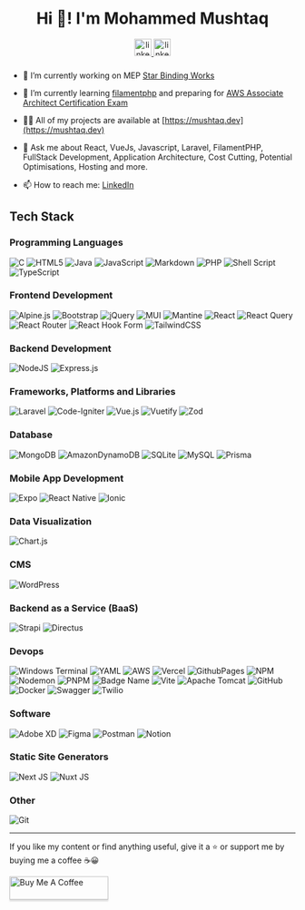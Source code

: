 <h1 align="center">Hi 👋! I'm Mohammed Mushtaq</h1>

<div align="center">
  <a href="https://www.linkedin.com/in/mushtaqdotdev" target="_blank">
    <img src="https://img.shields.io/static/v1?message=LinkedIn&logo=linkedin&label=&color=0077B5&logoColor=white&labelColor=&style=for-the-badge" height="30" alt="linkedin logo"  />
  </a>
  <a href="http://x.com/mushtaqdotdev" target="_blank">
    <img src="https://img.shields.io/static/v1?message=twitter&logo=x&label=&color=000&logoColor=white&labelColor=&style=for-the-badge" height="30" alt="linkedin logo"  />
  </a>
</div>

###

<!-- <h3 align="center" style="font-size:2rem;">A Full-Stack Developer.</h3>

 A dedicated Software Engineer with extensive experience in modern web technologies. Passionate about creating efficient and innovative solutions, I thrive in dynamic environments and continuously seek to expand my knowledge and skills. -->

- 🔭 I’m currently working on MEP [Star Binding Works ](https://star-binding-works.mushtaq.dev)
- 🌱 I’m currently learning [filamentphp](https://filamentphp.com/) and preparing for [AWS Associate Architect Certification Exam](https://aws.amazon.com/certification/certified-solutions-architect-associate/)
- 👨‍💻 All of my projects are available at [https://mushtaq.dev](https://mushtaq.dev)
- 💬 Ask me about React, VueJs, Javascript, Laravel, FilamentPHP, FullStack Development, Application Architecture, Cost Cutting, Potential Optimisations, Hosting and more.
- 📫 How to reach me: [LinkedIn](http://linkedin.com/in/mohammed-mushtaq-691862119/)

  <!-- - 👯 I’m looking to collaborate on ... -->
  <!-- - 🤔 I’m looking for help with ... -->
  <!-- - 😄 Pronouns: ... -->
  <!-- - ⚡ Fun fact: I have a Low EQ. -->

## Tech Stack

<!-- <a href="https://aws.amazon.com/amplify/" target="_blank" rel="noreferrer">
<img src="https://docs.amplify.aws/assets/logo-dark.svg" alt="amplify" width="40" height="40"/> </a>

<a href="https://developer.android.com" target="_blank" rel="noreferrer">
<img src="https://raw.githubusercontent.com/devicons/devicon/master/icons/android/android-original-wordmark.svg" alt="android" width="40" height="40"/> </a>

<a href="https://cordova.apache.org/" target="_blank" rel="noreferrer">
<img src="https://www.vectorlogo.zone/logos/apache_cordova/apache_cordova-icon.svg" alt="apachecordova" width="40" height="40"/> </a> -->

### Programming Languages

![C](https://img.shields.io/badge/c-%2300599C.svg?style=for-the-badge&logo=c&logoColor=white)
![HTML5](https://img.shields.io/badge/html5-%23E34F26.svg?style=for-the-badge&logo=html5&logoColor=white)
![Java](https://img.shields.io/badge/java-%23ED8B00.svg?style=for-the-badge&logo=openjdk&logoColor=white)
![JavaScript](https://img.shields.io/badge/javascript-%23323330.svg?style=for-the-badge&logo=javascript&logoColor=%23F7DF1E)
![Markdown](https://img.shields.io/badge/markdown-%23000000.svg?style=for-the-badge&logo=markdown&logoColor=white)
![PHP](https://img.shields.io/badge/php-%23777BB4.svg?style=for-the-badge&logo=php&logoColor=white)
![Shell Script](https://img.shields.io/badge/shell_script-%23121011.svg?style=for-the-badge&logo=gnu-bash&logoColor=white)
![TypeScript](https://img.shields.io/badge/typescript-%23007ACC.svg?style=for-the-badge&logo=typescript&logoColor=white)

### Frontend Development

![Alpine.js](https://img.shields.io/badge/alpinejs-white.svg?style=for-the-badge&logo=alpinedotjs&logoColor=%238BC0D0)
![Bootstrap](https://img.shields.io/badge/bootstrap-%238511FA.svg?style=for-the-badge&logo=bootstrap&logoColor=white)
![jQuery](https://img.shields.io/badge/jquery-%230769AD.svg?style=for-the-badge&logo=jquery&logoColor=white)
![MUI](https://img.shields.io/badge/MUI-%230081CB.svg?style=for-the-badge&logo=mui&logoColor=white)
![Mantine](https://img.shields.io/badge/Mantine-ffffff?style=for-the-badge&logo=Mantine&logoColor=339af0)
![React](https://img.shields.io/badge/react-%2320232a.svg?style=for-the-badge&logo=react&logoColor=%2361DAFB)
![React Query](https://img.shields.io/badge/-React%20Query-FF4154?style=for-the-badge&logo=react%20query&logoColor=white)
![React Router](https://img.shields.io/badge/React_Router-CA4245?style=for-the-badge&logo=react-router&logoColor=white)
![React Hook Form](https://img.shields.io/badge/React%20Hook%20Form-%23EC5990.svg?style=for-the-badge&logo=reacthookform&logoColor=white)
![TailwindCSS](https://img.shields.io/badge/tailwindcss-%2338B2AC.svg?style=for-the-badge&logo=tailwind-css&logoColor=white)

### Backend Development

![NodeJS](https://img.shields.io/badge/node.js-6DA55F?style=for-the-badge&logo=node.js&logoColor=white)
![Express.js](https://img.shields.io/badge/express.js-%23404d59.svg?style=for-the-badge&logo=express&logoColor=%2361DAFB)

### Frameworks, Platforms and Libraries

![Laravel](https://img.shields.io/badge/laravel-%23FF2D20.svg?style=for-the-badge&logo=laravel&logoColor=white)
![Code-Igniter](https://img.shields.io/badge/CodeIgniter-%23EF4223.svg?style=for-the-badge&logo=codeIgniter&logoColor=white)
![Vue.js](https://img.shields.io/badge/vue.js-%2335495e.svg?style=for-the-badge&logo=vuedotjs&logoColor=%234FC08D)
![Vuetify](https://img.shields.io/badge/Vuetify-1867C0?style=for-the-badge&logo=vuetify&logoColor=AEDDFF)
![Zod](https://img.shields.io/badge/zod-%233068b7.svg?style=for-the-badge&logo=zod&logoColor=white)

### Database

![MongoDB](https://img.shields.io/badge/MongoDB-%234ea94b.svg?style=for-the-badge&logo=mongodb&logoColor=white)
![AmazonDynamoDB](https://img.shields.io/badge/Amazon%20DynamoDB-4053D6?style=for-the-badge&logo=Amazon%20DynamoDB&logoColor=white)
![SQLite](https://img.shields.io/badge/sqlite-%2307405e.svg?style=for-the-badge&logo=sqlite&logoColor=white)
![MySQL](https://img.shields.io/badge/mysql-4479A1.svg?style=for-the-badge&logo=mysql&logoColor=white)
![Prisma](https://img.shields.io/badge/Prisma-3982CE?style=for-the-badge&logo=Prisma&logoColor=white)

### Mobile App Development

![Expo](https://img.shields.io/badge/expo-1C1E24?style=for-the-badge&logo=expo&logoColor=#D04A37)
![React Native](https://img.shields.io/badge/react_native-%2320232a.svg?style=for-the-badge&logo=react&logoColor=%2361DAFB)
![Ionic](https://img.shields.io/badge/Ionic-%233880FF.svg?style=for-the-badge&logo=Ionic&logoColor=white)

### Data Visualization

![Chart.js](https://img.shields.io/badge/chart.js-F5788D.svg?style=for-the-badge&logo=chart.js&logoColor=white)

### CMS

![WordPress](https://img.shields.io/badge/WordPress-%23117AC9.svg?style=for-the-badge&logo=WordPress&logoColor=white)

### Backend as a Service (BaaS)

![Strapi](https://img.shields.io/badge/strapi-%232E7EEA.svg?style=for-the-badge&logo=strapi&logoColor=white)
![Directus](https://img.shields.io/badge/directus-%2364f.svg?style=for-the-badge&logo=directus&logoColor=white)

### Devops

![Windows Terminal](https://img.shields.io/badge/Windows%20Terminal-%234D4D4D.svg?style=for-the-badge&logo=windows-terminal&logoColor=white)
![YAML](https://img.shields.io/badge/yaml-%23ffffff.svg?style=for-the-badge&logo=yaml&logoColor=151515)
![AWS](https://img.shields.io/badge/AWS-%23FF9900.svg?style=for-the-badge&logo=amazon-aws&logoColor=white)
![Vercel](https://img.shields.io/badge/vercel-%23000000.svg?style=for-the-badge&logo=vercel&logoColor=white)
![GithubPages](https://img.shields.io/badge/github%20pages-121013?style=for-the-badge&logo=github&logoColor=white)
![NPM](https://img.shields.io/badge/NPM-%23CB3837.svg?style=for-the-badge&logo=npm&logoColor=white)
![Nodemon](https://img.shields.io/badge/NODEMON-%23323330.svg?style=for-the-badge&logo=nodemon&logoColor=%BBDEAD)
![PNPM](https://img.shields.io/badge/pnpm-%234a4a4a.svg?style=for-the-badge&logo=pnpm&logoColor=f69220)
![Badge Name](https://img.shields.io/badge/tRPC-%232596BE.svg?style=for-the-badge&logo=tRPC&logoColor=white)
![Vite](https://img.shields.io/badge/vite-%23646CFF.svg?style=for-the-badge&logo=vite&logoColor=white)
![Apache Tomcat](https://img.shields.io/badge/apache%20tomcat-%23F8DC75.svg?style=for-the-badge&logo=apache-tomcat&logoColor=black)
![GitHub](https://img.shields.io/badge/github-%23121011.svg?style=for-the-badge&logo=github&logoColor=white)
![Docker](https://img.shields.io/badge/docker-%230db7ed.svg?style=for-the-badge&logo=docker&logoColor=white)
![Swagger](https://img.shields.io/badge/-Swagger-%23Clojure?style=for-the-badge&logo=swagger&logoColor=white)
![Twilio](https://img.shields.io/badge/Twilio-F22F46?style=for-the-badge&logo=Twilio&logoColor=white)

### Software

![Adobe XD](https://img.shields.io/badge/Adobe%20XD-470137?style=for-the-badge&logo=Adobe%20XD&logoColor=#FF61F6)
![Figma](https://img.shields.io/badge/figma-%23F24E1E.svg?style=for-the-badge&logo=figma&logoColor=white)
![Postman](https://img.shields.io/badge/Postman-FF6C37?style=for-the-badge&logo=postman&logoColor=white)
![Notion](https://img.shields.io/badge/Notion-%23000000.svg?style=for-the-badge&logo=notion&logoColor=white)

### Static Site Generators

![Next JS](https://img.shields.io/badge/Next.js-black?style=for-the-badge&logo=next.js&logoColor=white)
![Nuxt JS](https://img.shields.io/badge/Nuxt.js-white?style=for-the-badge&logo=nuxt.js&logoColor=green)

### Other

![Git](https://img.shields.io/badge/git-%23F05033.svg?style=for-the-badge&logo=git&logoColor=white)

<hr/>

If you like my content or find anything useful, give it a ⭐ or support me by buying me a coffee ☕😀

<a href="https://www.buymeacoffee.com/mushtaqdotdev" target="_blank"><img src="https://www.buymeacoffee.com/assets/img/custom_images/orange_img.png" alt="Buy Me A Coffee" style="height: 41px !important;width: 174px !important;box-shadow: 0px 3px 2px 0px rgba(190, 190, 190, 0.5) !important;-webkit-box-shadow: 0px 3px 2px 0px rgba(190, 190, 190, 0.5) !important;" ></a>

<!-- ![](https://quotes-github-readme.vercel.app/api?type=horizontal&theme=dark) -->

<!-- ## Github Stats -->

<!-- [![Mohammed Mushtaq's Github Languages Stats](https://github-readme-stats.vercel.app/api/top-langs?username=mohammedmushtaq3&show_icons=true&count_private=true&layout=compact)](https://github.com/anuraghazra/github-readme-stats) -->

<!-- [![Mohammed Mushtaq's Github PR Stats](https://github-readme-stats.vercel.app/api?username=mohammedmushtaq3&show_icons=true&locale=en)](https://github.com/anuraghazra/github-readme-stats) -->

<!-- [![Mohammed Mushtaq's Github Contributions Stats](https://github-readme-streak-stats.herokuapp.com/?user=mohammedmushtaq3&)](https://github.com/anuraghazra/github-readme-stats) -->

<!-- <p align="left"> <a href="https://github.com/ryo-ma/github-profile-trophy"><img src="https://github-profile-trophy.vercel.app/?username=mohammedmushtaq3" alt="mohammedmushtaq3" /></a> </p> -->

<!-- [![Mohammed Mushtaq's github stats](https://github-readme-stats.vercel.app/api?username=mohammedmushtaq3&show_icons=true&count_private=true)](https://github.com/anuraghazra/github-readme-stats) -->

<!-- <p align="center">
    <a href="https://mushtaq.dev" target="blank"><img align="center" src="https://github.com/mohammedmushtaq3/mohammedmushtaq3/blob/master/images/logo.png" alt="Mohammed Mushtaq's Portfolio" height="30" width="30" /></a>
    &nbsp
    <a href="https://blog.mushtaq.dev" target="blank"><img align="center" src="https://cdn.hashnode.com/res/hashnode/image/upload/v1592752137870/scHk9tTaA.png" alt="Bhanu Teja's Blog" height="30" width="30" /></a>
    &nbsp
    <a href="https://linkedin.com/in/mohammedmushtaq3" target="blank"><img align="center" src="https://cdn.jsdelivr.net/npm/simple-icons@3.0.1/icons/linkedin.svg" alt="mohammedmushtaq3" height="30" width="30" /></a>
    &nbsp
    <a href="https://twitter.com/mohammedmushtaq3" target="blank"><img align="center" src="https://cdn.jsdelivr.net/npm/simple-icons@3.0.1/icons/twitter.svg" alt="mohammedmushtaq3" height="30" width="30" /></a>
    &nbsp
    <a href="https://hashnode.com/@mohammedmushtaq3" target="blank"><img align="center" src="https://cdn.hashnode.com/res/hashnode/image/upload/v1592752137870/scHk9tTaA.png" alt="@mohammedmushtaq3" height="30" width="30" /></a>
    &nbsp
    <a href="https://dev.to/mohammedmushtaq3" target="blank"><img align="center" src="https://cdn.jsdelivr.net/npm/simple-icons@3.0.1/icons/dev-dot-to.svg" alt="mohammedmushtaq3" height="30" width="30" /></a>
    &nbsp
    <a href="https://medium.com/@mohammedmushtaq3" target="blank"><img align="center" src="https://cdn.jsdelivr.net/npm/simple-icons@3.0.1/icons/medium.svg" alt="@mohammedmushtaq3" height="30" width="30" /></a>
    &nbsp
    <a href="https://codepen.io/mohammedmushtaq3" target="blank"><img align="center" src="https://cdn.jsdelivr.net/npm/simple-icons@3.0.1/icons/codepen.svg" alt="mohammedmushtaq3" height="30" width="30" /></a>
    &nbsp
    <a href="https://codesandbox.com/mohammedmushtaq3" target="blank"><img align="center" src="https://cdn.jsdelivr.net/npm/simple-icons@3.0.1/icons/codesandbox.svg" alt="mohammedmushtaq3" height="30" width="30" /></a>
</p> -->
